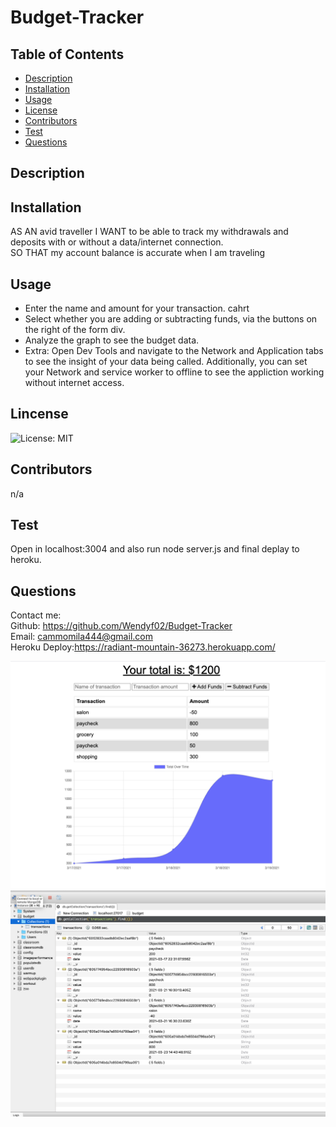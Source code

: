 # Budget-Tracker
 ## Table of Contents
  * [Description](#description)
  * [Installation](#installation)
  * [Usage](#usage)
  * [License](#license)
  * [Contributors](#contributors)
  * [Test](#test)
  * [Questions](#questions)
  
  ## Description
       


  ## Installation
  AS AN avid traveller I WANT to be able to track my withdrawals and     
  deposits with or without a data/internet connection.    
  SO THAT my account balance is accurate when I am traveling     

  ## Usage
     
 * Enter the name and amount for your transaction.   cahrt
 * Select whether you are adding or subtracting funds, via the buttons on the right of the form div.
 * Analyze the graph to see the budget data.
 * Extra: Open Dev Tools and navigate to the Network and Application tabs to see the insight of your data being called. Additionally, you can set your Network and service worker to offline to see the appliction working without internet access.

  ## Lincense
  ![License: MIT](https://img.shields.io/badge/License-MIT-yellow.svg)

  ## Contributors
  n/a

  ## Test
   Open in localhost:3004 and also run node server.js and final deplay to heroku.        
  
  ## Questions

  Contact me:   
  Github: https://github.com/Wendyf02/Budget-Tracker          
  Email: cammomila444@gmail.com          
  Heroku Deploy:https://radiant-mountain-36273.herokuapp.com/

  ![GitHub](public/images/chart1.png)     
  ![GitHub](public/images/chart2.png)    

  
